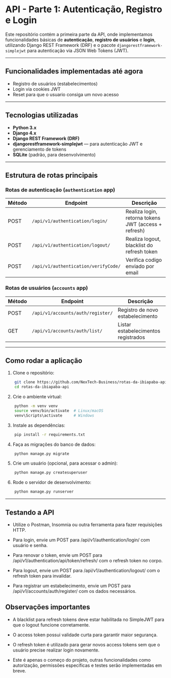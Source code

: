 # API - Parte 1: Autenticação, Registro e Login

Este repositório contém a primeira parte da API, onde implementamos funcionalidades básicas de **autenticação**, **registro de usuários** e **login**, utilizando Django REST Framework (DRF) e o pacote `djangorestframework-simplejwt` para autenticação via JSON Web Tokens (JWT).

---

## Funcionalidades implementadas até agora

- Registro de usuários (estabelecimentos)
- Login via cookies JWT 
- Reset para que o usuario consiga um novo acesso

---

## Tecnologias utilizadas

- **Python 3.x**
- **Django 4.x**
- **Django REST Framework (DRF)**
- **djangorestframework-simplejwt** — para autenticação JWT e gerenciamento de tokens
- **SQLite** (padrão, para desenvolvimento)

---

## Estrutura de rotas principais

### Rotas de autenticação (`authentication` app)

| Método | Endpoint                                | Descrição                                             |
|--------|----------------------------------------|-------------------------------------------------------|
| POST   | `/api/v1/authentication/login/`        | Realiza login, retorna tokens JWT (access + refresh)  |
| POST   | `/api/v1/authentication/logout/`       | Realiza logout, blacklist do refresh token            |
| POST   | `/api/v1/authentication/verifyCode/` | Verifica codigo enviado por email         |

### Rotas de usuários (`accounts` app)

| Método | Endpoint                       | Descrição                      |
|--------|-------------------------------|-------------------------------|
| POST   | `/api/v1/accounts/auth/register/` | Registro de novo estabelecimento |
| GET    | `/api/v1/accounts/auth/list/`     | Listar estabelecimentos registrados |


---

## Como rodar a aplicação

1. Clone o repositório:

```bash
    git clone https://github.com/NexTech-Business/rotas-da-ibiapaba-api.git
    cd rotas-da-ibiapaba-api
```

2. Crie o ambiente virtual:

```bash
    python -m venv venv
    source venv/bin/activate  # Linux/macOS
    venv\Scripts\activate     # Windows
```

3. Instale as dependências:

```bash
    pip install -r requirements.txt
```

4. Faça as migrações do banco de dados:

```bash
    python manage.py migrate
```

5. Crie um usuário (opcional, para acessar o admin):

```bash
    python manage.py createsuperuser
```

6. Rode o servidor de desenvolvimento:
```bash
    python manage.py runserver
```
---
## Testando a API

- Utilize o Postman, Insomnia ou outra ferramenta para fazer requisições HTTP.

- Para login, envie um POST para /api/v1/authentication/login/ com usuário e senha.

- Para renovar o token, envie um POST para /api/v1/authentication/api/token/refresh/ com o refresh token no corpo.

- Para logout, envie um POST para /api/v1/authentication/logout/ com o refresh token para invalidar.

- Para registrar um estabelecimento, envie um POST para /api/v1/accounts/auth/register/ com os dados necessários.

## Observações importantes
- A blacklist para refresh tokens deve estar habilitada no SimpleJWT para que o logout funcione corretamente.

- O access token possui validade curta para garantir maior segurança.

- O refresh token é utilizado para gerar novos access tokens sem que o usuário precise realizar login novamente.

- Este é apenas o começo do projeto, outras funcionalidades como autorização, permissões específicas e testes serão implementadas em breve.